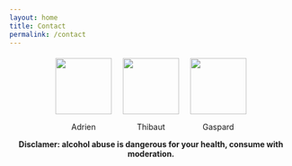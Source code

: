 ```yaml
---
layout: home
title: Contact
permalink: /contact
---
```

<style>
    #imagesMain {
        padding: 0;
        margin-left: 20px;
        margin-right: 20px;
        margin-top: 20px;
        text-align: center;
        display: flex; /* Utilisation de flexbox */
        justify-content: center; /* Centrer horizontalement */
    }
    .image-container {
        margin-right: 20px; /* Espacement entre les images */
    }
    .image-container:last-child {
        margin-right: 0; /* Aucun espacement à droite pour la dernière image */
    }
    #imagesMain img {
        height: 100px;
        width: 100px;
        vertical-align: middle;
    }
</style>

<div id="imagesMain">
    <div class="image-container">
        <img src="{{ site.baseurl }}/assets/img/Adrien.png">
        <p>Adrien</p>
    </div>
    <div class="image-container">
        <img src="{{ site.baseurl }}/assets/img/Thibaut.png">
        <p>Thibaut</p>
    </div>
    <div class="image-container">
        <img src="{{ site.baseurl }}/assets/img/Gaspard.png">
        <p>Gaspard</p>
    </div>
</div>





<div style="text-align: center; font-weight: bold;">
    Disclamer: alcohol abuse is dangerous for your health, consume with moderation.
</div>

<script>
    document.addEventListener('contextmenu', event => {
        // Empêche le menu contextuel uniquement sur cette page
        event.preventDefault();
    });
</script>